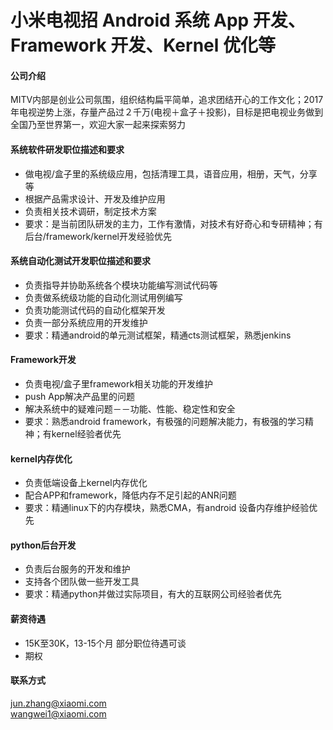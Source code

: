 小米电视招 Android 系统 App 开发、Framework 开发、Kernel 优化等
==========

#### 公司介绍
MITV内部是创业公司氛围，组织结构扁平简单，追求团结开心的工作文化；2017年电视逆势上涨，存量产品过２千万(电视＋盒子＋投影)，目标是把电视业务做到全国乃至世界第一，欢迎大家一起来探索努力

#### 系统软件研发职位描述和要求
- 做电视/盒子里的系统级应用，包括清理工具，语音应用，相册，天气，分享等
- 根据产品需求设计、开发及维护应用
- 负责相关技术调研，制定技术方案
- 要求：是当前团队研发的主力，工作有激情，对技术有好奇心和专研精神；有后台/framework/kernel开发经验优先

#### 系统自动化测试开发职位描述和要求
- 负责指导并协助系统各个模块功能编写测试代码等
- 负责做系统级功能的自动化测试用例编写
- 负责功能测试代码的自动化框架开发
- 负责一部分系统应用的开发维护
- 要求：精通android的单元测试框架，精通cts测试框架，熟悉jenkins

#### Framework开发
- 负责电视/盒子里framework相关功能的开发维护
- push App解决产品里的问题
- 解决系统中的疑难问题－－功能、性能、稳定性和安全
- 要求：熟悉android framework，有极强的问题解决能力，有极强的学习精神；有kernel经验者优先

#### kernel内存优化
- 负责低端设备上kernel内存优化
- 配合APP和framework，降低内存不足引起的ANR问题
- 要求：精通linux下的内存模块，熟悉CMA，有android 设备内存维护经验优先

#### python后台开发
- 负责后台服务的开发和维护
- 支持各个团队做一些开发工具
- 要求：精通python并做过实际项目，有大的互联网公司经验者优先

#### 薪资待遇
- 15K至30K，13-15个月 部分职位待遇可谈
- 期权

#### 联系方式
[jun.zhang@xiaomi.com](mailto:junzhang@xiaomi.com)  
[wangwei1@xiaomi.com](mailto:wangwei1@xiaomi.com)